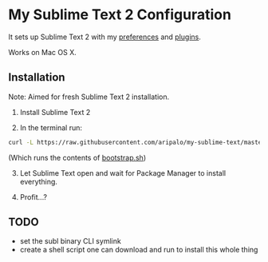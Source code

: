 # My Sublime Text 2 Configuration



It sets up Sublime Text 2 with my [preferences](User/Preferences.sublime-settings) and [plugins](User/Package%20Control.sublime-settings).

Works on Mac OS X.

## Installation

Note: Aimed for fresh Sublime Text 2 installation.

1. Install Sublime Text 2

2. In the terminal run:
  ```sh
  curl -L https://raw.githubusercontent.com/aripalo/my-sublime-text/master/bootstrap.sh | sh
  ```
  (Which runs the contents of [bootstrap.sh](bootstrap.sh))

3. Let Sublime Text open and wait for Package Manager to install everything.

4. Profit...?

## TODO
- set the subl binary CLI symlink
- create a shell script one can download and run to install this whole thing
